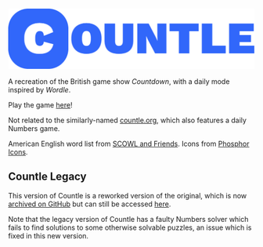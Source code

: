 ![CountleLogo](./logo.png)

A recreation of the British game show *Countdown*, with a daily mode inspired by *Wordle*.

Play the game [here](https://countle.vercel.app)!

Not related to the similarly-named [countle.org](https://countle.org), which also features a daily Numbers game.

American English word list from [SCOWL and Friends](http://wordlist.aspell.net/). Icons from [Phosphor Icons](https://phosphoricons.com/).

## Countle Legacy

This version of Countle is a reworked version of the original, which is now [archived on GitHub]("https://github.com/lcpdecastro/countle-legacy") but can still be accessed [here]("https://countle-legacy.vercel.app").

Note that the legacy version of Countle has a faulty Numbers solver which fails to find solutions to some otherwise solvable puzzles, an issue which is fixed in this new version.
